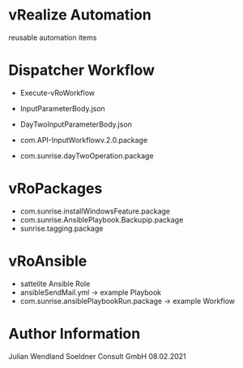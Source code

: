 # vRealize Automation
reusable automation items

# Dispatcher Workflow
- Execute-vRoWorkflow
 - InputParameterBody.json
 - DayTwoInputParameterBody.json

- com.API-InputWorkflowv.2.0.package
- com.sunrise.dayTwoOperation.package 


# vRoPackages
- com.sunrise.installWindowsFeature.package
- com.sunrise.AnsiblePlaybook.Backupip.package
- sunrise.tagging.package

# vRoAnsible
- sattelite Ansible Role
- ansibleSendMail.yml -> example Playbook
- com.sunrise.ansiblePlaybookRun.package -> example Workflow


# Author Information
Julian Wendland
Soeldner Consult GmbH
08.02.2021
